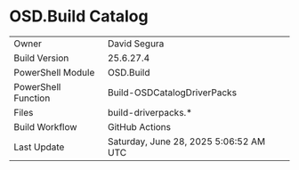 ﻿# OSD.Build Catalog

| | |
|-|-|
| Owner | David Segura |
| Build Version | 25.6.27.4 |
| PowerShell Module | OSD.Build |
| PowerShell Function | Build-OSDCatalogDriverPacks |
| Files | build-driverpacks.* |
| Build Workflow | GitHub Actions |
| Last Update | Saturday, June 28, 2025 5:06:52 AM UTC |
